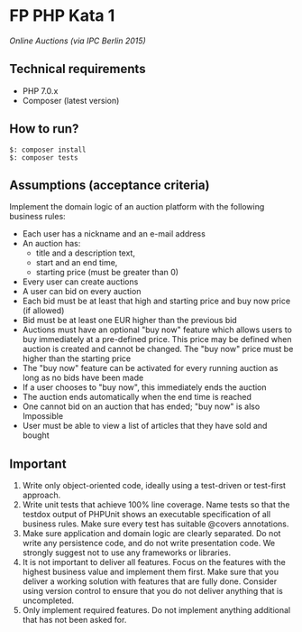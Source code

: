 # FP PHP Kata 1 

*Online Auctions (via IPC Berlin 2015)*

## Technical requirements

- PHP 7.0.x
- Composer (latest version)

## How to run?

```
$: composer install
$: composer tests
```

## Assumptions (acceptance criteria)

Implement the domain logic of an auction platform with the following business rules:

- Each user has a nickname and an e-mail address
- An auction has:
  - title and a description text,
  - start and an end time,
  - starting price (must be greater than 0)
- Every user can create auctions
- A user can bid on every auction
- Each bid must be at least that high and starting price and buy now price (if allowed)
- Bid must be at least one EUR higher than the previous bid
- Auctions must have an optional "buy now" feature which allows users to buy immediately at a pre-defined price. This price may be defined when auction is created and cannot be changed. The "buy now" price must be higher than the starting price
- The "buy now" feature can be activated for every running auction as long as no bids have been made
- If a user chooses to "buy now", this immediately ends the auction
- The auction ends automatically when the end time is reached
- One cannot bid on an auction that has ended; "buy now" is also Impossible
- User must be able to view a list of articles that they have sold and bought

## Important

1. Write only object-oriented code, ideally using a test-driven or test-first approach.
2. Write unit tests that achieve 100% line coverage. Name tests so that the testdox output of PHPUnit shows an executable specification of all business rules. Make sure every test has suitable @covers annotations.
3. Make sure application and domain logic are clearly separated. Do not write any persistence code, and do not write presentation code. We strongly suggest not to use any frameworks or libraries.
4. It is not important to deliver all features. Focus on the features with the highest business value and implement them first. Make sure that you deliver a working solution with features that are fully done. Consider using version control to ensure that you do not deliver anything that is uncompleted.
5. Only implement required features. Do not implement anything additional that has not been asked for.